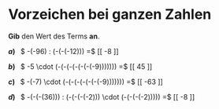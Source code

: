<!--
version:  0.0.1

language: de

@style
main > *:not(:last-child) {
  margin-bottom: 3rem;
}

input {
    text-align: center;
}

.flex-container {
    display: flex;
    flex-wrap: wrap;
    align-items: stretch;
    gap: 20px;
}

.flex-child {
    flex: 1;
    min-width: 350px;
    margin-right: 20px;
}

@media (max-width: 400px) {
    .flex-child {
        flex: 100%;
        margin-right: 0;
    }
}
@end

formula: \carry   \textcolor{red}{\scriptsize #1}
formula: \digit   \rlap{\carry{#1}}\phantom{#2}#2
formula: \permil  \text{‰}

import: https://raw.githubusercontent.com/LiaTemplates/Tikz-Jax/main/README.md

script: https://cdn.jsdelivr.net/gh/LiaTemplates/Tikz-Jax@main/dist/index.js


tags: Multiplikation, Division, Negative Zahlen, leicht, sehr niedrig, Angeben

comment: Rechne mit ganzen Zahlen im Kopf. Beachte die Vorzeichen.

author: Martin Lommatzsch

-->




# Vorzeichen bei ganzen Zahlen

**Gib** den Wert des Terms **an**.
 

__$a)\;\;$__ $ -(-96) : (-(-(-12))) =$ [[  -8  ]]
 

__$b)\;\;$__ $ -5 \cdot (-(-(-(-(-(-(-9))))))) =$ [[  45  ]]
 

__$c)\;\;$__ $ -(-7) \cdot (-(-(-(-(-(-(-9))))))) =$ [[  -63  ]]
 

__$d)\;\;$__ $ -(-(-(36))) : (-(-(-(-2))) \cdot (-(-(-(-2)))))  =$ [[  -8  ]]
 





